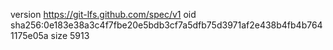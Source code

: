 version https://git-lfs.github.com/spec/v1
oid sha256:0e183e38a3c4f7fbe20e5bdb3cf7a5dfb75d3971af2e438b4fb4b7641175e05a
size 5913
